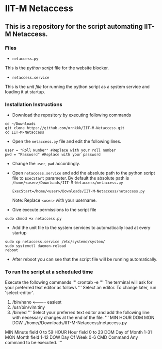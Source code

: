 # IIT-M Netaccess

## This is a repository for the script automating IIT-M Netaccess.

### Files

- `netaccess.py`

This is the *python script* file for the website blocker.

- `netaccess.service`

This is the *unit file* for running the python script as a system service and loading it at startup.

### Installation Instructions

- Download the repository by executing following commands

```
cd ~/Downloads
git clone https://github.com/ornkkk/IIT-M-Netaccess.git
cd IIT-M-Netaccess
```

- Open the `netaccess.py` file and edit the following lines.

~~~
user = "Roll Number" #Replace with your roll number
pwd = "Password" #Replace with your password
~~~

- Change the `user`, `pwd` accordingly.
- Open `netaccess.service` and add the absolute path to the python script file to `ExecStart` parameter. By default the absolute path is `/home/<user>/Downloads/IIT-M-Netaccess/netaccess.py`

  ~~~
  ExecStart=/home/<user>/Downloads/IIT-M-Netaccess/netaccess.py
  ~~~
  Note: Replace `<user>` with your username.
 
 - Give execute permissions to the script file
 ```
 sudo chmod +x netaccess.py
 ```
 - Add the unit file to the system services to automatically load at every startup
 ```
 sudo cp netaccess.service /etc/systemd/system/
 sudo systemctl daemon-reload
 reboot
 ```
 - After reboot you can see that the script file will be running automatically.

### To run the script at a scheduled time
Execute the following commands
'''
crontab -e
'''
The terminal will ask for your preferred text editor as follows
'''
Select an editor.  To change later, run 'select-editor'.
  1. /bin/nano        <---- easiest
  2. /usr/bin/vim.tiny
  3. /bin/ed
'''
Select your preferred text editor and add the following line with necessary changes at the end of the file.
'''
MIN HOUR DOM MON DOW ./home/<user>/Downloads/IIT-M-Netaccess/netaccess.py

MIN      Minute field    0 to 59
HOUR     Hour field      0 to 23
DOM      Day of Month    1-31
MON      Month field     1-12
DOW      Day Of Week     0-6
CMD      Command         Any command to be executed.
'''

